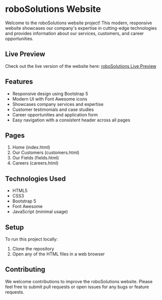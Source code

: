 # roboSolutions Website

Welcome to the roboSolutions website project! This modern, responsive website showcases our company's expertise in cutting-edge technologies and provides information about our services, customers, and career opportunities.

## Live Preview

Check out the live version of the website here: [roboSolutions Live Preview](https://mihirtailor.github.io/Module_1_WebDevelopmentBasics1/industrial_activities/career_website/)

## Features

- Responsive design using Bootstrap 5
- Modern UI with Font Awesome icons
- Showcases company services and expertise
- Customer testimonials and case studies
- Career opportunities and application form
- Easy navigation with a consistent header across all pages

## Pages

1. Home (index.html)
2. Our Customers (customers.html)
3. Our Fields (fields.html)
4. Careers (careers.html)

## Technologies Used

- HTML5
- CSS3
- Bootstrap 5
- Font Awesome
- JavaScript (minimal usage)

## Setup

To run this project locally:

1. Clone the repository
2. Open any of the HTML files in a web browser

## Contributing

We welcome contributions to improve the roboSolutions website. Please feel free to submit pull requests or open issues for any bugs or feature requests.
